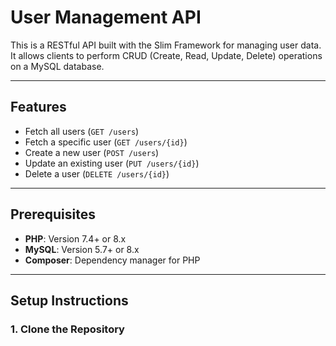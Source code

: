 # User Management API

This is a RESTful API built with the Slim Framework for managing user data. It allows clients to perform CRUD (Create, Read, Update, Delete) operations on a MySQL database.

---

## Features
- Fetch all users (`GET /users`)
- Fetch a specific user (`GET /users/{id}`)
- Create a new user (`POST /users`)
- Update an existing user (`PUT /users/{id}`)
- Delete a user (`DELETE /users/{id}`)

---

## Prerequisites
- **PHP**: Version 7.4+ or 8.x
- **MySQL**: Version 5.7+ or 8.x
- **Composer**: Dependency manager for PHP

---

## Setup Instructions

### 1. Clone the Repository
```bash

